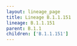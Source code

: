 ```yaml
---
layout: lineage_page
title: Lineage B.1.1.151
lineage: B.1.1.151
parent: B.1.1
children: ['B.1.1.151']
---
```

